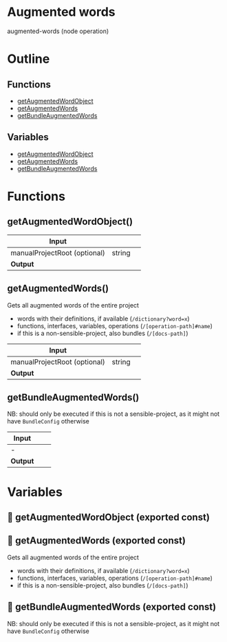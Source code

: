 # Augmented words

augmented-words (node operation)



# Outline

## Functions

- [getAugmentedWordObject](#getAugmentedWordObject)
- [getAugmentedWords](#getAugmentedWords)
- [getBundleAugmentedWords](#getBundleAugmentedWords)

## Variables

- [getAugmentedWordObject](#getaugmentedwordobject)
- [getAugmentedWords](#getaugmentedwords)
- [getBundleAugmentedWords](#getbundleaugmentedwords)



# Functions

## getAugmentedWordObject()

| Input      |    |    |
| ---------- | -- | -- |
| manualProjectRoot (optional) | string |  |
| **Output** |    |    |



## getAugmentedWords()

Gets all augmented words of the entire project

- words with their definitions, if available (`/dictionary?word=x`)
- functions, interfaces, variables, operations (`/[operation-path]#name`)
- if this is a non-sensible-project, also bundles (`/[docs-path]`)


| Input      |    |    |
| ---------- | -- | -- |
| manualProjectRoot (optional) | string |  |
| **Output** |    |    |



## getBundleAugmentedWords()

NB: should only be executed if this is not a sensible-project, as it might not have `BundleConfig` otherwise


| Input      |    |    |
| ---------- | -- | -- |
| - | | |
| **Output** |    |    |


# Variables

## 📄 getAugmentedWordObject (exported const)

## 📄 getAugmentedWords (exported const)

Gets all augmented words of the entire project

- words with their definitions, if available (`/dictionary?word=x`)
- functions, interfaces, variables, operations (`/[operation-path]#name`)
- if this is a non-sensible-project, also bundles (`/[docs-path]`)


## 📄 getBundleAugmentedWords (exported const)

NB: should only be executed if this is not a sensible-project, as it might not have `BundleConfig` otherwise

